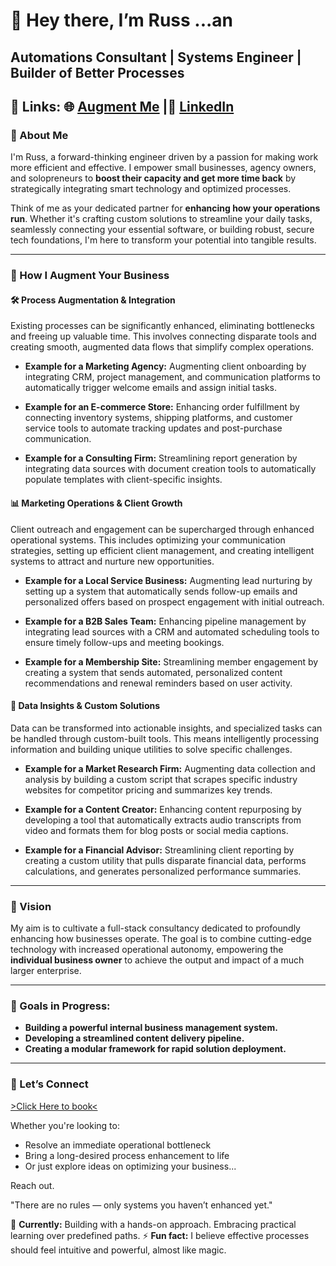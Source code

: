 # 👋 Hey there, I’m Russ ...an

**Automations Consultant | Systems Engineer | Builder of Better Processes**  
---
🚀 **Links:** 🌐 [Augment Me](https://russ-bytes.github.io/augment/) |💼 [LinkedIn](https://www.linkedin.com/in/russel-van-niekerk-a3321423/)
---

### 🧠 About Me

I'm Russ, a forward-thinking engineer driven by a passion for making work more efficient and effective. I empower small businesses, agency owners, and solopreneurs to **boost their capacity and get more time back** by strategically integrating smart technology and optimized processes.

Think of me as your dedicated partner for **enhancing how your operations run**. Whether it's crafting custom solutions to streamline your daily tasks, seamlessly connecting your essential software, or building robust, secure tech foundations, I'm here to transform your potential into tangible results.

---

### 🔧 How I Augment Your Business

#### 🛠️ Process Augmentation & Integration

Existing processes can be significantly enhanced, eliminating bottlenecks and freeing up valuable time. This involves connecting disparate tools and creating smooth, augmented data flows that simplify complex operations.


* **Example for a Marketing Agency:** Augmenting client onboarding by integrating CRM, project management, and communication platforms to automatically trigger welcome emails and assign initial tasks.
  
* **Example for an E-commerce Store:** Enhancing order fulfillment by connecting inventory systems, shipping platforms, and customer service tools to automate tracking updates and post-purchase communication.
  
* **Example for a Consulting Firm:** Streamlining report generation by integrating data sources with document creation tools to automatically populate templates with client-specific insights.



#### 📊 Marketing Operations & Client Growth

Client outreach and engagement can be supercharged through enhanced operational systems. This includes optimizing your communication strategies, setting up efficient client management, and creating intelligent systems to attract and nurture new opportunities.

* **Example for a Local Service Business:** Augmenting lead nurturing by setting up a system that automatically sends follow-up emails and personalized offers based on prospect engagement with initial outreach.

* **Example for a B2B Sales Team:** Enhancing pipeline management by integrating lead sources with a CRM and automated scheduling tools to ensure timely follow-ups and meeting bookings.
  
* **Example for a Membership Site:** Streamlining member engagement by creating a system that sends automated, personalized content recommendations and renewal reminders based on user activity.



#### 🧪 Data Insights & Custom Solutions

Data can be transformed into actionable insights, and specialized tasks can be handled through custom-built tools. This means intelligently processing information and building unique utilities to solve specific challenges.

* **Example for a Market Research Firm:** Augmenting data collection and analysis by building a custom script that scrapes specific industry websites for competitor pricing and summarizes key trends.
  
* **Example for a Content Creator:** Enhancing content repurposing by developing a tool that automatically extracts audio transcripts from video and formats them for blog posts or social media captions.
  
* **Example for a Financial Advisor:** Streamlining client reporting by creating a custom utility that pulls disparate financial data, performs calculations, and generates personalized performance summaries.

---

### 🧭 Vision

My aim is to cultivate a full-stack consultancy dedicated to profoundly enhancing how businesses operate. The goal is to combine cutting-edge technology with increased operational autonomy, empowering the **individual business owner** to achieve the output and impact of a much larger enterprise.

---

### 🎯 Goals in Progress:

* **Building a powerful internal business management system.**
* **Developing a streamlined content delivery pipeline.**
* **Creating a modular framework for rapid solution deployment.**

---

### 💬 Let’s Connect
[>Click Here to book<](https://cal.com/russvn/aiaudit)

Whether you're looking to:

* Resolve an immediate operational bottleneck
* Bring a long-desired process enhancement to life
* Or just explore ideas on optimizing your business...

Reach out.

"There are no rules — only systems you haven’t enhanced yet."

👀 **Currently:** Building with a hands-on approach. Embracing practical learning over predefined paths.
⚡ **Fun fact:** I believe effective processes should feel intuitive and powerful, almost like magic.
